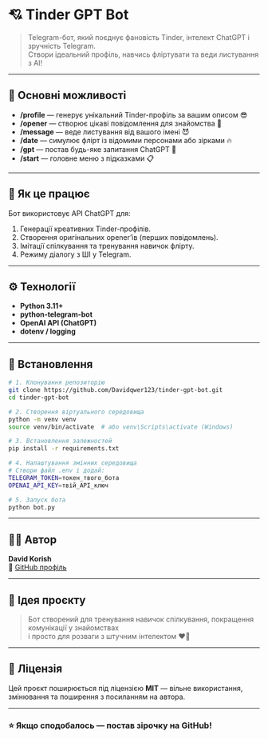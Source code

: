 # 💘 Tinder GPT Bot

> Telegram-бот, який поєднує фановість Tinder, інтелект ChatGPT і зручність Telegram.  
> Створи ідеальний профіль, навчись фліртувати та веди листування з AI!

---

## 🚀 Основні можливості

- **/profile** — генерує унікальний Tinder-профіль за вашим описом 😎  
- **/opener** — створює цікаві повідомлення для знайомства 🥰  
- **/message** — веде листування від вашого імені 😈  
- **/date** — симулює флірт із відомими персонами або зірками 🔥  
- **/gpt** — постав будь-яке запитання ChatGPT 🧠  
- **/start** — головне меню з підказками 📋  

---

## 🧠 Як це працює

Бот використовує API ChatGPT для:
1. Генерації креативних Tinder-профілів.
2. Створення оригінальних opener’ів (перших повідомлень).
3. Імітації спілкування та тренування навичок флірту.
4. Режиму діалогу з ШІ у Telegram.

---

## ⚙️ Технології

- **Python 3.11+**
- **python-telegram-bot**
- **OpenAI API (ChatGPT)**
- **dotenv / logging**

---

## 🧩 Встановлення

```bash
# 1. Клонування репозиторію
git clone https://github.com/Davidqwer123/tinder-gpt-bot.git
cd tinder-gpt-bot

# 2. Створення віртуального середовища
python -m venv venv
source venv/bin/activate  # або venv\Scripts\activate (Windows)

# 3. Встановлення залежностей
pip install -r requirements.txt

# 4. Налаштування змінних середовища
# Створи файл .env і додай:
TELEGRAM_TOKEN=токен_твого_бота
OPENAI_API_KEY=твій_API_ключ

# 5. Запуск бота
python bot.py
```

---

## 🧑‍💻 Автор

**David Korish**  
📎 [GitHub профіль](https://github.com/Davidqwer123)

---

## 💬 Ідея проєкту

> Бот створений для тренування навичок спілкування, покращення комунікації у знайомствах  
> і просто для розваги з штучним інтелектом ❤️‍🔥

---

## 📜 Ліцензія

Цей проєкт поширюється під ліцензією **MIT** — вільне використання, змінювання та поширення з посиланням на автора.

---

### ⭐ Якщо сподобалось — постав зірочку на GitHub!
